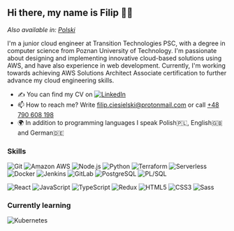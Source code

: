 ## Hi there, my name is Filip 👋🏻
_Also available in: [Polski](README.pl.md)_

I'm a junior cloud engineer at Transition Technologies PSC, with a degree in computer science from Poznan University of Technology. I'm passionate about designing and implementing innovative cloud-based solutions using AWS, and have also experience in web development. Currently, I'm working towards achieving AWS Solutions Architect Associate certification to further advance my cloud engineering skills.

- ✍ You can find my CV on <a href="https://www.linkedin.com/in/filip-ciesielski/"><img alt="LinkedIn" src="https://img.shields.io/badge/Linkedin%20-%230077B5.svg?&style=flat&logo=linkedin&logoColor=white"/></a>
- 📫 How to reach me? Write [filip.ciesielski@protonmail.com](mailto:filip.ciesielski@protonmail.com?subject=[GitHub]%20Source%20Han%20Sans) or call [+48 790 608 198](tel:790608198)
- 🌍 In addition to programming languages I speak Polish🇵🇱, English🇬🇧 and German🇩🇪

### Skills

![Git](https://img.shields.io/static/v1?style=for-the-badge&message=Git&color=E44C30&logo=Git&logoColor=FFFFFF&label=)
![Amazon AWS](https://img.shields.io/static/v1?style=for-the-badge&message=Amazon+AWS&color=232F3E&logo=Amazon+AWS&logoColor=FFFFFF&label=)
![Node.js](https://img.shields.io/static/v1?style=for-the-badge&message=Node.js&color=339933&logo=Node.js&logoColor=FFFFFF&label=)
![Python](https://img.shields.io/static/v1?style=for-the-badge&message=Python&color=3776AB&logo=Python&logoColor=FFFFFF&label=)
![Terraform](https://img.shields.io/static/v1?style=for-the-badge&message=Terraform&color=7B42BC&logo=Terraform&logoColor=FFFFFF&label=)
![Serverless](https://img.shields.io/static/v1?style=for-the-badge&message=Serverless&color=FD5750&logo=Serverless&logoColor=FFFFFF&label=)
![Docker](https://img.shields.io/static/v1?style=for-the-badge&message=Docker&color=2496ED&logo=Docker&logoColor=FFFFFF&label=)
![Jenkins](https://img.shields.io/static/v1?style=for-the-badge&message=Jenkins&color=D24939&logo=Jenkins&logoColor=FFFFFF&label=)
![GitLab](https://img.shields.io/static/v1?style=for-the-badge&message=CI/CD&color=FC6D26&logo=GitLab&logoColor=FFFFFF&label=)
![PostgreSQL](https://img.shields.io/static/v1?style=for-the-badge&message=PostgreSQL&color=4169E1&logo=PostgreSQL&logoColor=FFFFFF&label=)
![PL/SQL](https://img.shields.io/static/v1?style=for-the-badge&message=pl/sql&color=yellow&logo=Oracle&logoColor=FFFFFF&label=)


![React](https://img.shields.io/static/v1?style=for-the-badge&message=React&color=blue&logo=React&logoColor=white&label=)
![JavaScript](https://img.shields.io/static/v1?style=for-the-badge&message=JavaScript&color=yellow&logo=JavaScript&logoColor=white&label=)
![TypeScript](https://img.shields.io/static/v1?style=for-the-badge&message=TypeScript&color=3178C6&logo=TypeScript&logoColor=FFFFFF&label=)
![Redux](https://img.shields.io/static/v1?style=for-the-badge&message=Redux&color=764ABC&logo=Redux&logoColor=FFFFFF&label=)
![HTML5](https://img.shields.io/static/v1?style=for-the-badge&message=HTML5&color=E34F26&logo=HTML5&logoColor=FFFFFF&label=)
![CSS3](https://img.shields.io/static/v1?style=for-the-badge&message=CSS3&color=1572B6&logo=CSS3&logoColor=FFFFFF&label=)
![Sass](https://img.shields.io/static/v1?style=for-the-badge&message=Sass&color=CC6699&logo=Sass&logoColor=FFFFFF&label=)

### Currently learning

![Kubernetes](https://img.shields.io/static/v1?style=for-the-badge&message=Kubernetes&color=326CE5&logo=Kubernetes&logoColor=FFFFFF&label=)

<!--
**filipciesielski7/filipciesielski7** is a ✨ _special_ ✨ repository because its `README.md` (this file) appears on your GitHub profile.

Here are some ideas to get you started:

- 🔭 I’m currently working on ...
- 🌱 I’m currently learning ...
- 👯 I’m looking to collaborate on ...
- 🤔 I’m looking for help with ...
- 💬 Ask me about ...
- 📫 How to reach me: ...
- 😄 Pronouns: ...
- ⚡ Fun fact: ...
-->
